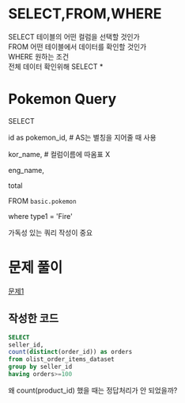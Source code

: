 # SELECT,FROM,WHERE
SELECT 테이블의 어떤 컬럼을 선택할 것인가\
FROM 어떤 테이블에서 데이터를 확인할 것인가\
WHERE 원하는 조건\
전체 데이터 확인위해 SELECT *


# Pokemon Query
SELECT

 id as pokemon_id, # AS는 별칭을 지어줄 때 사용

 kor_name, # 컬럼이름에 따옴표 X

 eng_name,

 total

FROM `basic.pokemon`

where type1 = 'Fire'

가독성 있는 쿼리 작성이 중요


# 문제 풀이
<a href="https://solvesql.com/problems/settled-sellers-1/">문제1</a>
## 작성한 코드
```sql
SELECT
seller_id,
count(distinct(order_id)) as orders
from olist_order_items_dataset
group by seller_id
having orders>=100
```

왜 count(product_id) 했을 때는 정답처리가 안 되었을까?